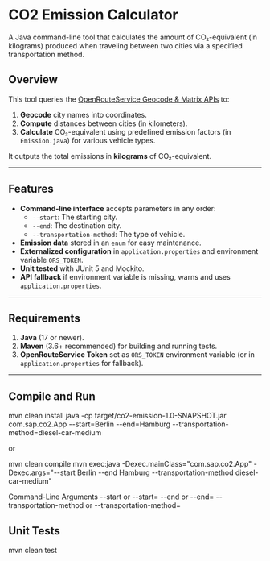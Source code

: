 # CO2 Emission Calculator

A Java command-line tool that calculates the amount of CO₂-equivalent (in kilograms) produced when traveling between two cities via a specified transportation method.

## Overview

This tool queries the [OpenRouteService Geocode & Matrix APIs](https://openrouteservice.org/dev/#/api-docs) to:
1. **Geocode** city names into coordinates.
2. **Compute** distances between cities (in kilometers).
3. **Calculate** CO₂-equivalent using predefined emission factors (in `Emission.java`) for various vehicle types.

It outputs the total emissions in **kilograms** of CO₂-equivalent.

---

## Features

- **Command-line interface** accepts parameters in any order:
    - `--start`: The starting city.
    - `--end`: The destination city.
    - `--transportation-method`: The type of vehicle.
- **Emission data** stored in an `enum` for easy maintenance.
- **Externalized configuration** in `application.properties` and environment variable `ORS_TOKEN`.
- **Unit tested** with JUnit 5 and Mockito.
- **API fallback** if environment variable is missing, warns and uses `application.properties`.

---

## Requirements

1. **Java** (17 or newer).
2. **Maven** (3.6+ recommended) for building and running tests.
3. **OpenRouteService Token** set as `ORS_TOKEN` environment variable (or in `application.properties` for fallback).

---

## Compile and Run

mvn clean install
java -cp target/co2-emission-1.0-SNAPSHOT.jar com.sap.co2.App --start=Berlin --end=Hamburg --transportation-method=diesel-car-medium

or

mvn clean compile
mvn exec:java -Dexec.mainClass="com.sap.co2.App" -Dexec.args="--start Berlin --end Hamburg --transportation-method diesel-car-medium"

Command-Line Arguments
--start or --start=
--end or --end=
--transportation-method or --transportation-method=

## Unit Tests

mvn clean test
